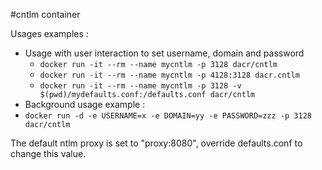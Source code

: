 #cntlm container


Usages examples : 
 * Usage with user interaction to set username, domain and password 
   * `docker run -it --rm --name mycntlm -p 3128 dacr/cntlm`
   * `docker run -it --rm --name mycntlm -p 4128:3128 dacr.cntlm`
   * `docker run -it --rm --name mycntlm -p 3128 -v $(pwd)/mydefaults.conf:/defaults.conf dacr/cntlm`
 * Background usage example :
  * `docker run -d -e USERNAME=x -e DOMAIN=yy -e PASSWORD=zzz -p 3128 dacr/cntlm`

The default ntlm proxy is set to "proxy:8080", override defaults.conf to change this value.

